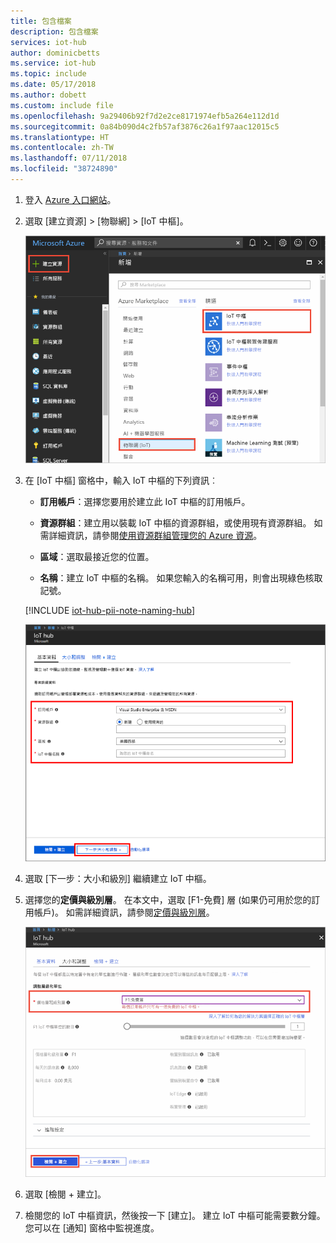 ```yaml
---
title: 包含檔案
description: 包含檔案
services: iot-hub
author: dominicbetts
ms.service: iot-hub
ms.topic: include
ms.date: 05/17/2018
ms.author: dobett
ms.custom: include file
ms.openlocfilehash: 9a29406b92f7d2e2ce8171974efb5a264e112d1d
ms.sourcegitcommit: 0a84b090d4c2fb57af3876c26a1f97aac12015c5
ms.translationtype: HT
ms.contentlocale: zh-TW
ms.lasthandoff: 07/11/2018
ms.locfileid: "38724890"
---
```

1. 登入 [Azure 入口網站][lnk-portal]。
1. 選取 [建立資源] > [物聯網] > [IoT 中樞]。
   
    ![Azure 入口網站瀏覽到 IoT 中樞的螢幕擷取畫面][1]

1. 在 [IoT 中樞] 窗格中，輸入 IoT 中樞的下列資訊︰

   * **訂用帳戶**：選擇您要用於建立此 IoT 中樞的訂用帳戶。

   * **資源群組**：建立用以裝載 IoT 中樞的資源群組，或使用現有資源群組。 如需詳細資訊，請參閱[使用資源群組管理您的 Azure 資源][lnk-resource-groups]。

   * **區域**：選取最接近您的位置。

   * **名稱**：建立 IoT 中樞的名稱。 如果您輸入的名稱可用，則會出現綠色核取記號。

   [!INCLUDE [iot-hub-pii-note-naming-hub](iot-hub-pii-note-naming-hub.md)]

   ![IoT 中樞基本概念視窗][2]

2. 選取 [下一步：大小和級別] 繼續建立 IoT 中樞。 

3. 選擇您的**定價與級別層**。 在本文中，選取 [F1-免費] 層 (如果仍可用於您的訂用帳戶)。 如需詳細資訊，請參閱[定價與級別層][lnk-pricing]。

   ![IoT 中樞大小和級別視窗][3]

4. 選取 [檢閱 + 建立]。

1. 檢閱您的 IoT 中樞資訊，然後按一下 [建立]。 建立 IoT 中樞可能需要數分鐘。 您可以在 [通知] 窗格中監視進度。
<!-- Images -->
[1]: ./media/iot-hub-create-hub/create-iot-hub1.png
[2]: ./media/iot-hub-create-hub/create-iot-hub2.png
[3]: ./media/iot-hub-create-hub/create-iot-hub3.png
<!-- Links -->
[lnk-portal]: https://portal.azure.com/
[lnk-pricing]: https://azure.microsoft.com/pricing/details/iot-hub/
[lnk-resource-groups]: ../articles/azure-resource-manager/resource-group-portal.md